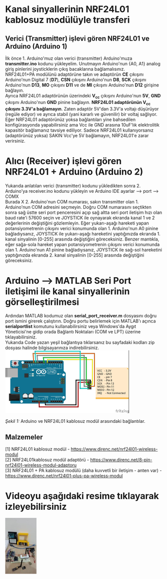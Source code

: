 # Kanal sinyallerinin NRF24L01 kablosuz modülüyle transferi
## Verici (Transmitter) işlevi gören NRF24L01 ve Arduino (Arduino 1)
İlk önce 1. Arduino'muz olan verici (transmitter) Arduino'muza **transmitter.ino** kodunu yükleyelim. Unutmayın Arduino'nun {A0, A1} analog giriş pinlerini joysticklerin çıkış bacaklarına bağlamalısınız.</br>
NRF24L01+PA modülünü adaptörüne takın ve adaptörün **CE** çıkışını Arduino'nun Digital 7 (**D7**), **CSN** çıkışını Arduino'nun **D8**, **SCK** çıkışını Arduino'nun **D13**, **MO** çıkışını **D11** ve de **MI** çıkışını Arduino'nun **D12** girişine bağlayın.</br>
Ayrıca NRF24L01 adaptörünün üzerindeki **V<sub>cc</sub>** çıkışını Arduino'nun **5V**, **GND** çıkışını Arduino'nun **GND** pinine bağlayın. 
**NRF24L01 adaptörünün V<sub>cc</sub> çıkışını 3.3V'a bağlamayın**. Zaten adaptör 5V'dan 3.3V'a voltajı düşürüyor (regüle ediyor) ve ayrıca stabil (yani kararlı ve güvenilir) bir voltaj sağlıyor.</br>
Eğer NRF24L01 adaptörünüz yoksa bağlantıları yine bahsedilen konfigürasyonda yapabilirsiniz ama Vcc ile GND arasına 10uF'lık elektrolitik kapasitör bağlamanız tavsiye ediliyor. 
Sadece NRF24L01 kullanıyorsanız (adaptörünüz yoksa) SAKIN Vcc'ye 5V bağlamayın, NRF24L01'e zarar verirsiniz.
# Alıcı (Receiver) işlevi gören NRF24L01 + Arduino (Arduino 2)
Yukarıda anlatılan verici (transmitter) kodunu yükledikten sonra 2. Arduino'ya receiver.ino kodunu yükleyin ve Arduino IDE ayarlar --> port --> COMX<br/>
Burada X 2. Arduino'nun COM numarası, sakın transmitter olan 1. Arduino'nun COM adresini seçmeyin. Doğru COM numarasını seçtikten sonra sağ üstte seri port penceresini açıp sağ altta seri port iletişim hızı olan baud rate'i 57600 seçin ve JOYSTICK ile oynayarak ekranda kanal 1 ve 2 değerlerinin değiştiğini gözlemleyin. Eğer yukarı-aşağı hareketi yapan potansiyometrenin çıkışını verici konumunda olan 1. Arduino'nun A0 pinine bağladıysanız, JOYSTICK ile yukarı-aşağı hareketini yaptığınızda ekranda 1. kanal sinyalinin [0-255] arasında değiştiğini göreceksiniz. Benzer mantıkla, eğer sağa-sola hareket yapan potansiyometrenin çıkışını verici konumunda olan 1. Arduino'nun A1 pinine bağladıysanız, JOYSTICK ile sağ-sol hareketini yaptığınızda ekranda 2. kanal sinyalinin [0-255] arasında değiştiğini göreceksiniz.<br/> 
# Arduino --> MATLAB Seri Port iletişimi ile kanal sinyallerinin görselleştirilmesi
Ardından MATLAB kodumuz olan **serial_port_receiver.m** dosyasını doğru port ismini girerek çalıştırın. Doğru portu belirlemek için MATLAB'ı açınca **serialportlist** komutunu kullanabilirsiniz veya Windows'da Aygıt Yöneticisi'ne gidip orada Bağlantı Noktaları (COM ve LPT) üzerine tıklayabilirsiniz.</br>
Yukarıda Code yazan yeşil bağlantıya tıklarsanız bu sayfadaki kodları zip dosyası halinde bilgisayarınıza indirebilirsiniz.</br>
<img src="figure/connections.jpg" alt="Arduino NRF24L01 connections" height="200"/>

*Şekil 1:* Arduino ve NRF24L01 kablosuz modül arasındaki bağlantılar.

## Malzemeler
[1] NRF24L01 kablosuz modül - https://www.direnc.net/nrf24l01-wireless-modul<br/>
[2] NRF24L01kablosuz modül adaptörü - https://www.direnc.net/8-pin-nrf24l01-wireless-modul-adaptoru<br/>
[3] NRF24L01 + PA kablosuz modülü (daha kuvvetli bir iletişim - anten var) - https://www.direnc.net/nrf24l01-plus-pa-wireless-modul</br>
# Videoyu aşağıdaki resime tıklayarak izleyebilirsiniz 
[![IMAGE ALT TEXT HERE](figure/thumbnail.jpg)](https://www.youtube.com/watch?v=FZUj0kXy1hs)</br></br>
